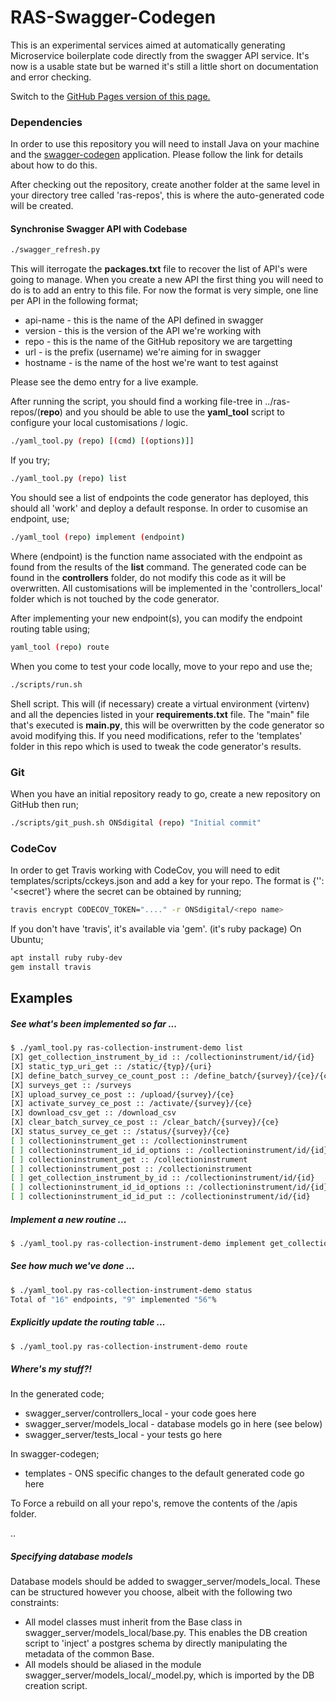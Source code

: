 # RAS-Swagger-Codegen

This is an experimental services aimed at automatically generating Microservice boilerplate code directly from the swagger API service. It's now is a usable state but be warned it's still a little short on documentation and error checking.

Switch to the [GitHub Pages version of this page.](https://onsdigital.github.io/ras-swagger-codegen/)

### Dependencies

In order to use this repository you will need to install Java on your machine and the [swagger-codegen](https://github.com/swagger-api/swagger-codegen) application. Please follow the link for details about how to do this.

After checking out the repository, create another folder at the same level in your directory tree called 'ras-repos', this is where the auto-generated code will be created.

#### Synchronise Swagger API with Codebase

```bash
./swagger_refresh.py
```

This will iterrogate the **packages.txt** file to recover the list of API's were going to manage. When you create a new API the first thing you will need to do is to add an entry to this file. For now the format is very simple, one line per API in the following format;

* api-name - this is the name of the API defined in swagger
* version  - this is the version of the API we're working with
* repo     - this is the name of the GitHub repository we are targetting
* url      - is the prefix (username) we're aiming for in swagger
* hostname - is the name of the host we're want to test against

Please see the demo entry for a live example.

After running the script, you should find a working file-tree in ../ras-repos/(**repo**) and you should be able to
use the **yaml_tool** script to configure your local customisations / logic.

```bash
./yaml_tool.py (repo) [(cmd) [(options)]]
```
If you try;

```bash
./yaml_tool.py (repo) list
```
You should see a list of endpoints the code generator has deployed, this should all 'work' and deploy a default response. In order to cusomise an endpoint, use;

```bash
./yaml_tool (repo) implement (endpoint)
```

Where (endpoint) is the function name associated with the endpoint as found from the results of the **list** command. The generated code can be found in the **controllers** folder, do not modify this code as it will be overwritten. All customisations will be implemented in the 'controllers_local' folder which is not touched by the code generator.

After implementing your new endpoint(s), you can modify the endpoint routing table using;

```bash
yaml_tool (repo) route
```

When you come to test your code locally, move to your repo and use the;

```bash
./scripts/run.sh
```

Shell script. This will (if necessary) create a virtual environment (virtenv) and all the depencies listed in your **requirements.txt** file. The "main" file that's executed is **__main__.py**, this will be overwritten by the code generator so avoid modifying this. If you need modifications, refer to the 'templates' folder in this repo which is used to tweak the code generator's results.

### Git

When you have an initial repository ready to go, create a new repository on GitHub then run;

```bash
./scripts/git_push.sh ONSdigital (repo) "Initial commit"
```

### CodeCov

In order to get Travis working with CodeCov, you will need to edit templates/scripts/cckeys.json and add a key
for your repo. The format is {'<repo name>': '<secret'} where the secret can be obtained by running;

```bash
travis encrypt CODECOV_TOKEN="...." -r ONSdigital/<repo name>
```

If you don't have 'travis', it's available via 'gem'. (it's ruby package)
On Ubuntu;
```bash
apt install ruby ruby-dev
gem install travis
```

## Examples

##### See what's been implemented so far ...

```bash
$ ./yaml_tool.py ras-collection-instrument-demo list
[X] get_collection_instrument_by_id :: /collectioninstrument/id/{id}
[X] static_typ_uri_get :: /static/{typ}/{uri}
[X] define_batch_survey_ce_count_post :: /define_batch/{survey}/{ce}/{count}
[X] surveys_get :: /surveys
[X] upload_survey_ce_post :: /upload/{survey}/{ce}
[X] activate_survey_ce_post :: /activate/{survey}/{ce}
[X] download_csv_get :: /download_csv
[X] clear_batch_survey_ce_post :: /clear_batch/{survey}/{ce}
[X] status_survey_ce_get :: /status/{survey}/{ce}
[ ] collectioninstrument_get :: /collectioninstrument
[ ] collectioninstrument_id_id_options :: /collectioninstrument/id/{id}
[ ] collectioninstrument_get :: /collectioninstrument
[ ] collectioninstrument_post :: /collectioninstrument
[ ] get_collection_instrument_by_id :: /collectioninstrument/id/{id}
[ ] collectioninstrument_id_id_options :: /collectioninstrument/id/{id}
[ ] collectioninstrument_id_id_put :: /collectioninstrument/id/{id}
```

##### Implement a new routine ...
```bash
$ ./yaml_tool.py ras-collection-instrument-demo implement get_collection_instrument_by_id
```

##### See how much we've done ...
```bash
$ ./yaml_tool.py ras-collection-instrument-demo status
Total of "16" endpoints, "9" implemented "56"%
```

##### Explicitly update the routing table ...
```bash
$ ./yaml_tool.py ras-collection-instrument-demo route
```
##### Where's my stuff?!

In the generated code;

* swagger_server/controllers_local - your code goes here
* swagger_server/models_local - database models go in here (see below)
* swagger_server/tests_local - your tests go here

In swagger-codegen;

* templates - ONS specific changes to the default generated code go here

To Force a rebuild on all your repo's, remove the contents of the /apis folder.

..
##### Specifying database models

Database models should be added to swagger_server/models_local. These can be structured however you choose,
albeit with the following two constraints:

* All model classes must inherit from the Base class in swagger_server/models_local/base.py. This enables the DB creation script to 'inject' a postgres schema by directly manipulating the metadata of the common Base.
* All models should be aliased in the module swagger_server/models_local/_model.py, which is imported by the DB creation script. 
